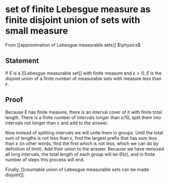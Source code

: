 # set of finite Lebesgue measure as finite disjoint union of sets with small measure
From [[approximation of Lebesgue measurable sets]]
$\physics$
## Statement
If $E$ is a [[Lebesgue measurable set]] with finite measure and $\varepsilon > 0$, $E$ is the disjoint union of a finite number of measurable sets with measure less than $\varepsilon$.

## Proof
Because $E$ has finite measure, there is an interval cover of it with finite total length. There is a finite number of intervals longer than $\varepsilon / 10$, split them into intervals not longer than $\varepsilon$ and add to the answer. 

Now instead of splitting intervals we will unite them in groups. Until the total sum of lengths is not less than $\varepsilon$, find the largest prefix that has sum less than $\varepsilon$ (in other words, find the first which is not less, which we can do by definition of limit). Add their union to the answer. Because we have removed all long intervals, the total length of each group will be $\Theta(\varepsilon)$, and in finite number of steps this process will end.

Finally, [[countable union of Lebesgue measurable sets can be made disjoint]].